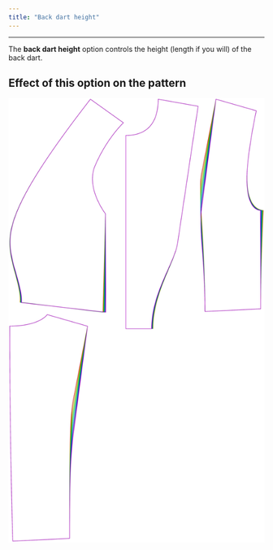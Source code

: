 ```yaml
---
title: "Back dart height"
---
```


***

The **back dart height** option controls the height (length if you will) of the back dart.

## Effect of this option on the pattern

![This image shows the effect of this option by superimposing several variants that have a different value for this option](noble_backdartheight_sample.svg "Effect of this option on the pattern")
